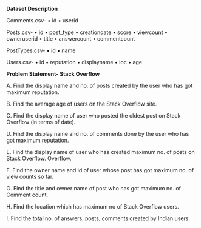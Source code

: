 **Dataset Description**

Comments.csv- 
• id 
• userid 


Posts.csv- 
• id 
• post_type 
• creationdate 
• score 
• viewcount 
• owneruserid 
• title 
• answercount 
• commentcount 


PostTypes.csv- 
• id 
• name 


Users.csv- 
• id 
• reputation 
• displayname 
• loc 
• age 


**Problem Statement- Stack Overflow**

A.	Find the display name and no. of posts created by the user who has got maximum reputation.

B.	Find the average age of users on the Stack Overflow site.

C.	Find the display name of user who posted the oldest post on Stack Overflow (in terms of date).

D.	Find the display name and no. of comments done by the user who has got maximum reputation.

E.	Find the display name of user who has created maximum no. of posts on Stack Overflow. Overflow.

F.	Find the owner name and id of user whose post has got maximum no. of view counts so far.

G.	Find the title and owner name of post who has got maximum no. of Comment count.

H.	Find the location which has maximum no of Stack Overflow users.

I.	Find the total no. of answers, posts, comments created by Indian users.
